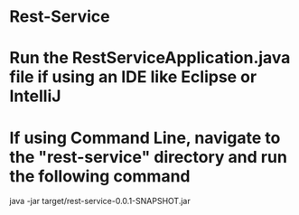 # Rest-Service

# Run the RestServiceApplication.java file if using an IDE like Eclipse or IntelliJ

# If using Command Line, navigate to the "rest-service" directory and run the following command
java -jar target/rest-service-0.0.1-SNAPSHOT.jar
